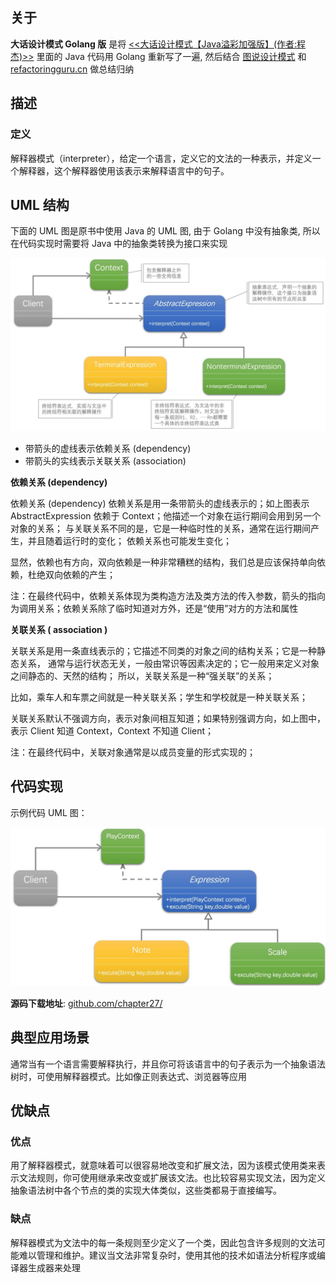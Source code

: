 [1]: https://refactoringguru.cn/design-patterns
[2]: https://github.com/hzgaoshichao/playwithdesignpattern/tree/main/chapter27
[3]: https://design-patterns.readthedocs.io/zh-cn/latest/structural_patterns/flyweight.html
[4]: https://book.douban.com/subject/36116620/
[5]: https://design-patterns.readthedocs.io/zh-cn/latest/index.html
## 关于
**大话设计模式 Golang 版** 是将 [<<大话设计模式【Java溢彩加强版】(作者:程杰)>>][4] 里面的 Java 代码用 Golang 重新写了一遍, 然后结合 [图说设计模式][5] 和 [refactoringguru.cn][1] 做总结归纳

## 描述
### 定义
解释器模式（interpreter），给定一个语言，定义它的文法的一种表示，并定义一个解释器，这个解释器使用该表示来解释语言中的句子。

## UML 结构
下面的 UML 图是原书中使用 Java 的 UML 图, 由于 Golang 中没有抽象类, 所以在代码实现时需要将 Java 中的抽象类转换为接口来实现

![chapter27-01-uml.png](../images/chapter27-01-uml.png)

- 带箭头的虚线表示依赖关系 (dependency)
- 带箭头的实线表示关联关系 (association)

**依赖关系 (dependency)**

依赖关系 (dependency) 依赖关系是用一条带箭头的虚线表示的；如上图表示 AbstractExpression 依赖于 Context；他描述一个对象在运行期间会用到另一个对象的关系； 与关联关系不同的是，它是一种临时性的关系，通常在运行期间产生，并且随着运行时的变化； 依赖关系也可能发生变化；

显然，依赖也有方向，双向依赖是一种非常糟糕的结构，我们总是应该保持单向依赖，杜绝双向依赖的产生；

注：在最终代码中，依赖关系体现为类构造方法及类方法的传入参数，箭头的指向为调用关系；依赖关系除了临时知道对方外，还是“使用”对方的方法和属性

**关联关系 ( association )**

关联关系是用一条直线表示的；它描述不同类的对象之间的结构关系；它是一种静态关系， 通常与运行状态无关，一般由常识等因素决定的；它一般用来定义对象之间静态的、天然的结构； 所以，关联关系是一种“强关联”的关系；

比如，乘车人和车票之间就是一种关联关系；学生和学校就是一种关联关系；

关联关系默认不强调方向，表示对象间相互知道；如果特别强调方向，如上图中，表示 Client 知道 Context，Context 不知道 Client；

注：在最终代码中，关联对象通常是以成员变量的形式实现的；


## 代码实现
示例代码 UML 图：

![chapter27-02-umldemo.png](../images/chapter27-02-umldemo.png)

**源码下载地址**: [github.com/chapter27/][2]

## 典型应用场景
通常当有一个语言需要解释执行，并且你可将该语言中的句子表示为一个抽象语法树时，可使用解释器模式。比如像正则表达式、浏览器等应用

## 优缺点
### 优点
用了解释器模式，就意味着可以很容易地改变和扩展文法，因为该模式使用类来表示文法规则，你可使用继承来改变或扩展该文法。也比较容易实现文法，因为定义抽象语法树中各个节点的类的实现大体类似，这些类都易于直接编写。

### 缺点
解释器模式为文法中的每一条规则至少定义了一个类，因此包含许多规则的文法可能难以管理和维护。建议当文法非常复杂时，使用其他的技术如语法分析程序或编译器生成器来处理

